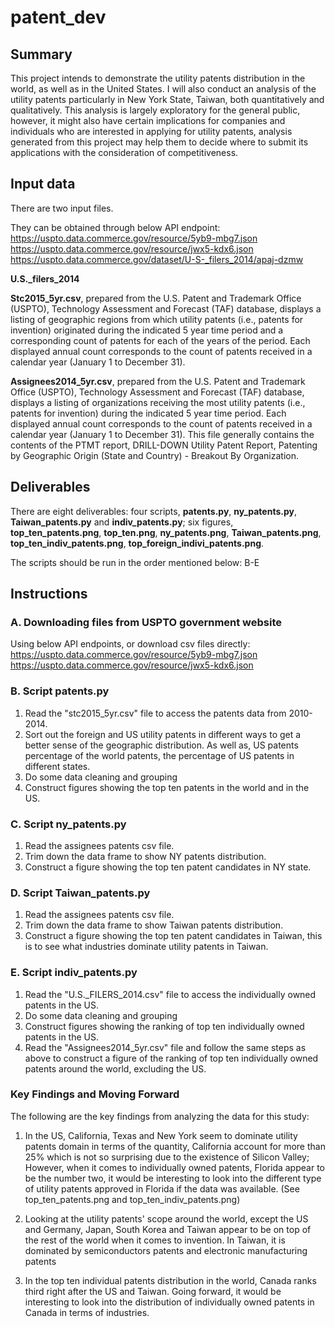 # patent_dev

## Summary

This project intends to demonstrate the utility patents distribution in the world, as well as in the United States. I will also conduct an analysis of the utility patents particularly in New York State, Taiwan, both quantitatively and qualitatively.  This analysis is largely exploratory for the general public, however, it might also have certain implications for companies and individuals who are interested in applying for utility patents, analysis generated from this project may help them to decide where to submit its applications with the consideration of competitiveness. 

## Input data

There are two input files.

They can be obtained through below API endpoint:
https://uspto.data.commerce.gov/resource/5yb9-mbg7.json
https://uspto.data.commerce.gov/resource/jwx5-kdx6.json
https://uspto.data.commerce.gov/dataset/U-S-_filers_2014/apaj-dzmw

**U.S._filers_2014**

**Stc2015_5yr.csv**, prepared from the U.S. Patent and Trademark Office (USPTO), Technology Assessment and Forecast (TAF) database, displays a listing of geographic regions from which utility patents (i.e., patents for invention) originated during the indicated 5 year time period and a corresponding count of patents for each of the years of the period. Each displayed annual count corresponds to the count of patents received in a calendar year (January 1 to December 31).

**Assignees2014_5yr.csv**, prepared from the U.S. Patent and Trademark Office (USPTO), Technology Assessment and Forecast (TAF) database, displays a listing of organizations receiving the most utility patents (i.e., patents for invention) during the indicated 5 year time period. Each displayed annual count corresponds to the count of patents received in a calendar year (January 1 to December 31). This file generally contains the contents of the PTMT report, DRILL-DOWN Utility Patent Report, Patenting by Geographic Origin (State and Country) - Breakout By Organization. 


## Deliverables

There are eight deliverables: four scripts, **patents.py**, **ny_patents.py**, **Taiwan_patents.py** and **indiv_patents.py**; six figures, **top_ten_patents.png**, **top_ten.png**, **ny_patents.png**, **Taiwan_patents.png**, **top_ten_indiv_patents.png**, **top_foreign_indivi_patents.png**.

The scripts should be run in the order mentioned below: B-E

## Instructions

### A. Downloading files from USPTO government website

Using below API endpoints, or download csv files directly:
https://uspto.data.commerce.gov/resource/5yb9-mbg7.json
https://uspto.data.commerce.gov/resource/jwx5-kdx6.json

### B. Script patents.py

1. Read the "stc2015_5yr.csv" file to access the patents data from 2010-2014.
2. Sort out the foreign and US utility patents in different ways to get a better sense of the geographic distribution. As well as, US patents percentage of the world patents, the percentage of US patents in different states.
3. Do some data cleaning and grouping
4. Construct figures showing the top ten patents in the world and in the US.

### C. Script ny_patents.py

1. Read the assignees patents csv file.
2. Trim down the data frame to show NY patents distribution.
3. Construct a figure showing the top ten patent candidates in NY state. 


### D. Script Taiwan_patents.py

1. Read the assignees patents csv file.
2. Trim down the data frame to show Taiwan patents distribution.
3. Construct a figure showing the top ten patent candidates in Taiwan, this is to see what industries dominate utility patents in Taiwan. 


### E. Script indiv_patents.py

1. Read the "U.S._FILERS_2014.csv" file to access the individually owned patents in the US. 
2. Do some data cleaning and grouping
3. Construct figures showing the ranking of top ten individually owned patents in the US.
4. Read the "Assignees2014_5yr.csv" file and follow the same steps as above to construct a figure of the ranking of top ten individually owned patents around the world, excluding the US. 

### Key Findings and Moving Forward

The following are the key findings from analyzing the data for this study:

1. In the US, California, Texas and New York seem to dominate utility patents domain in terms of the quantity, California account for more than 25% which is not so surprising due to the existence of Silicon Valley; However, when it comes to individually owned patents, Florida appear to be the number two, it would be interesting to look into the different type of utility patents approved in Florida if the data was available. (See top_ten_patents.png and top_ten_indiv_patents.png)
 
2. Looking at the utility patents' scope around the world, except the US and Germany, Japan, South Korea and Taiwan appear to be on top of the rest of the world when it comes to invention. In Taiwan, it is dominated by semiconductors patents and electronic manufacturing patents

3. In the top ten individual patents distribution in the world, Canada ranks third right after the US and Taiwan. Going forward, it would be interesting to look into the distribution of individually owned patents in Canada in terms of industries.

